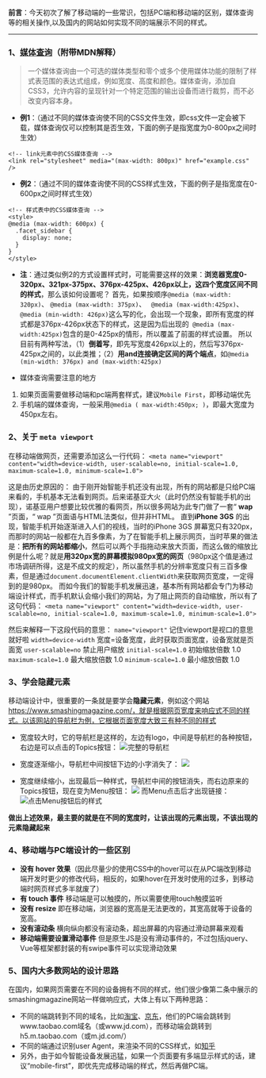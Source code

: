 **前言**：今天初次了解了移动端的一些常识，包括PC端和移动端的区别，媒体查询等的相关操作,以及国内的网站如何实现不同的端展示不同的样式。

---

### 1、[媒体查询](https://developer.mozilla.org/zh-CN/docs/Web/Guide/CSS/Media_queries)（附带MDN解释）

> 一个媒体查询由一个可选的媒体类型和零个或多个使用媒体功能的限制了样式表范围的表达式组成，例如宽度、高度和颜色。媒体查询，添加自CSS3，允许内容的呈现针对一个特定范围的输出设备而进行裁剪，而不必改变内容本身。

- **例1**：（通过不同的媒体查询使不同的CSS文件生效，即css文件一定会被下载，媒体查询仅可以控制其是否生效，下面的例子是指宽度为0-800px之间时生效）
```
<!-- link元素中的CSS媒体查询 -->
<link rel="stylesheet" media="(max-width: 800px)" href="example.css" />
```
- **例2**：（通过不同的媒体查询使不同的CSS样式生效，下面的例子是指宽度在0-600px之间时样式生效）
```
<!-- 样式表中的CSS媒体查询 -->
<style>
@media (max-width: 600px) {
  .facet_sidebar {
    display: none;
  }
}
</style>
```
- **注**：通过类似例2的方式设置样式时，可能需要这样的效果：**浏览器宽度0-320px、321px-375px、376px-425px、426px以上，这四个宽度区间不同的样式**，那么该如何设置呢？
首先，如果按顺序`@media (max-width: 320px)`、 `@media (max-width: 375px)`、 ` @media (max-width:425px)`、 `@media (min-width: 426px)`这么写的化，会出现一个现象，即所有宽度的样式都是376px-426px状态下的样式，这是因为后出现的` @media (max-width:425px)`包含的是0-425px的情形，所以覆盖了前面的样式设置。
所以目前有两种写法，（1）**倒着写**，即先写宽度426px以上的，然后写376px-425px之间的，以此类推；（2）**用and连接确定区间的两个端点**，如`@media (min-width: 376px) and (max-width:425px)`

- 媒体查询需要注意的地方
1. 如果页面需要做移动端和pc端两套样式，建议`Mobile First`，即移动端优先
2. 手机端的媒体查询，一般采用`@media ( max-width:450px; )`，即最大宽度为450px左右。

### 2、关于 `meta viewport`

在移动端做网页，还需要添加这么一行代码：
`<meta name="viewport" content="width=device-width, user-scalable=no, initial-scale=1.0, maximum-scale=1.0, minimum-scale=1.0">`

这是由历史原因的：
由于刚开始智能手机还没有出现，所有的网站都是只给PC端来看的，手机基本无法看到网页。后来诺基亚大火（此时仍然没有智能手机的出现），诺基亚用户想要比较优雅的看网页，所以很多网站为此专门做了一套“ **wap** ”页面，“ wap ”页面语与HTML法类似，但并非HTML。
直到**iPhone 3GS** 的出现，智能手机开始逐渐进入人们的视线，当时的iPhone 3GS 屏幕宽只有320px，而那时的网站一般都在九百多像素，为了在智能手机上展示网页，当时苹果的做法是：**把所有的网站都缩小**，然后可以两个手指拖动来放大页面，而这么做的缩放比例是什么呢？就是**用320px宽的屏幕模拟980px宽的网页**（980px这个值是通过市场调研所得，这是不成文的规定），所以虽然手机的分辨率宽度只有三百多像素，但是通过`document.documentElement.clientWidth`来获取网页宽度，一定得到的是980px。
而如今我们的智能手机发展迅速，基本所有网站都会专门为移动端设计样式，而手机默认会缩小我们的网站，为了阻止网页的自动缩放，所以有了这句代码：
`<meta name="viewport" content="width=device-width, user-scalable=no, initial-scale=1.0, maximum-scale=1.0, minimum-scale=1.0">`

然后来解释一下这段代码的意思：
`name="viewport"` 记住viewport是视口的意思就好啦
`width=device-width` 宽度=设备宽度，此时获取页面宽度，设备宽就是页面宽
`user-scalable=no` 禁止用户缩放
`initial-scale=1.0` 初始缩放倍数 1.0
`maximum-scale=1.0` 最大缩放倍数 1.0
`minimum-scale=1.0` 最小缩放倍数 1.0

### 3、学会隐藏元素

移动端设计中，很重要的一条就是要学会**隐藏元素**，例如这个网站 https://www.smashingmagazine.com/，就是根据网页宽度来响应式不同的样式。以该网站的导航栏为例，它根据页面宽度大致三有种不同的样式

- 宽度较大时，它的导航栏是这样的，左边有logo，中间是导航栏的各种按钮，右边是可以点击的Topics按钮：
![完整的导航栏](https://upload-images.jianshu.io/upload_images/11827773-a9e22d727d1508ed.png?imageMogr2/auto-orient/strip%7CimageView2/2/w/1240)

- 宽度逐渐缩小，导航栏中间按钮下边的小字消失了：
![](https://upload-images.jianshu.io/upload_images/11827773-464d5162de126493.png?imageMogr2/auto-orient/strip%7CimageView2/2/w/1240)

- 宽度继续缩小，出现最后一种样式，导航栏中间的按钮消失，而右边原来的Topics按钮，现在变为Menu按钮：
![](https://upload-images.jianshu.io/upload_images/11827773-3bdae1bbb12c894c.png?imageMogr2/auto-orient/strip%7CimageView2/2/w/1240)
而Menu点击后才出现链接：
![点击Menu按钮后的样式](https://upload-images.jianshu.io/upload_images/11827773-d096315f40deaf1b.png?imageMogr2/auto-orient/strip%7CimageView2/2/w/1240)

**做出上述效果，最主要的就是在不同的宽度时，让该出现的元素出现，不该出现的元素隐藏起来**

### 4、移动端与PC端设计的一些区别

- **没有 hover 效果**（因此尽量少的使用CSS中的hover可以在从PC端改到移动端开发时更少的修改代码，相反的，如果hover在开发时使用的过多，到移动端时网页样式多半就废了）
- **有 touch 事件** 移动端是可以触摸的，所以需要使用touch触摸监听
- **没有 resize** 即在移动端，浏览器的宽高是无法更改的，其宽高就等于设备的宽高。
- **没有滚动条** 横向纵向都没有滚动条，超出屏幕的内容通过滑动屏幕来观看
- **移动端需要设置滑动事件** 但是原生JS是没有滑动事件的，不过包括jquery、Vue等框架都封装的有swipe事件可以实现滑动效果

### 5、国内大多数网站的设计思路

在国内，如果网页需要在不同的设备拥有不同的样式，他们很少像第二条中展示的smashingmagazine网站一样做响应式，大体上有以下两种思路：
- 不同的端跳转到不同的域名，比如[淘宝](https://www.taobao.com/)、[京东](https://www.jd.com/)，他们的PC端会跳转到www.taobao.com域名（或www.jd.com），而移动端会跳转到h5.m.taobao.com（或m.jd.com/）
- 不同的端通过识别user Agent，来渲染不同的CSS样式，如[知乎](https://www.zhihu.com/)
- 另外，由于如今智能设备发展迅猛，如果一个页面要有多端显示样式的话，建议“mobile-first”，即优先完成移动端的样式，然后再做PC端。
